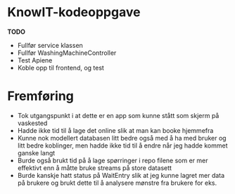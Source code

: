 # KnowIT-kodeoppgave

**TODO**

- Fullfør service klassen
- Fullfør WashingMachineController
- Test Apiene
- Koble opp til frontend, og test

# Fremføring

- Tok utgangspunkt i at dette er en app som kunne stått som skjerm på vaskested
- Hadde ikke tid til å lage det online slik at man kan booke hjemmefra
- Kunne nok modellert databasen litt bedre også med å ha med bruker og litt bedre koblinger, men hadde ikke tid til å endre når jeg hadde kommet ganske langt
- Burde også brukt tid på å lage spørringer i repo filene som er mer effektivt enn å måtte bruke streams på store datasett
- Burde kanskje hatt status på WaitEntry slik at jeg kunne lagret mer data på brukere og brukt dette til å analysere mønstre fra brukere for eks.
